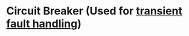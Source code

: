 # Circuit Breaker (Used for [transient fault handling](https://github.com/App-vNext/Polly/wiki/Transient-fault-handling-and-proactive-resilience-engineering))



